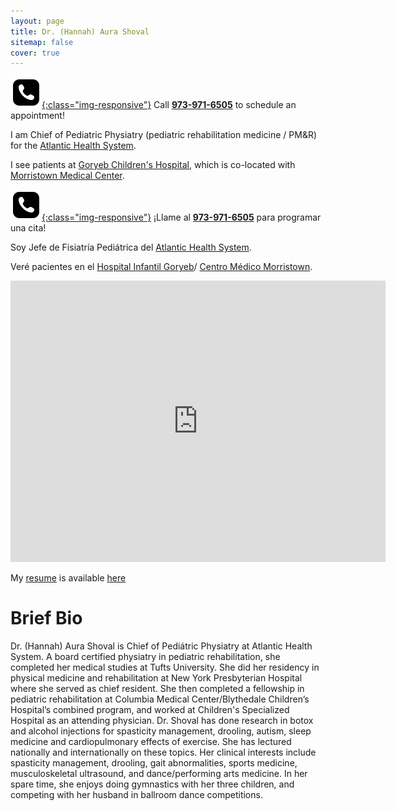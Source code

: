```yaml
---
layout: page
title: Dr. (Hannah) Aura Shoval
sitemap: false
cover: true
---
```


<div class="container" markdown="1">
<div class="row" markdown="1">

  <div class="col" markdown="1">

[![phone](/assets/img/phone-icon.png){:class="img-responsive"}](tel:9739716505) Call **[973-971-6505](tel:9739716505)** to schedule an appointment!

I am Chief of Pediatric Physiatry (pediatric rehabilitation medicine /
PM&R) for the [Atlantic Health
System](https://www.atlantichealth.org/).

I see patients at [Goryeb Children's Hospital](https://www.atlantichealth.org/locations/hospitals/goryeb-childrens-hospital.html), which is co-located with 
[Morristown Medical Center](https://www.google.com/maps/dir//morristown+medical+center/data=!4m6!4m5!1m1!4e2!1m2!1m1!1s0x89c3a69b3e3b5bdf:0x5edce84ac07d4a42?sa=X&ved=2ahUKEwiPyuG0g7X1AhVSjokEHcVeDZcQ9Rd6BAgzEAU).

</div>
  <div class="col" markdown="1">
  
[![phone](/assets/img/phone-icon.png){:class="img-responsive"}](tel:9739716505) ¡Llame al **[973-971-6505](tel:9739716505)** para programar una cita!

Soy Jefe de Fisiatría Pediátrica del [Atlantic Health System](https://www.atlantichealth.org/).

Veré pacientes en el [Hospital Infantil Goryeb](https://www.atlantichealth.org/locations/hospitals/goryeb-childrens-hospital.html)/ [Centro Médico Morristown](https://www.google.com/maps/dir//morristown+medical+center/data=!4m6!4m5!1m1!4e2!1m2!1m1!1s0x89c3a69b3e3b5bdf:0x5edce84ac07d4a42?sa=X&ved=2ahUKEwiPyuG0g7X1AhVSjokEHcVeDZcQ9Rd6BAgzEAU).


</div>
</div>
</div>

<iframe src="https://www.google.com/maps/embed?pb=!1m18!1m12!1m3!1d3020.8321397408095!2d-74.47005204920306!3d40.7877043408164!2m3!1f0!2f0!3f0!3m2!1i1024!2i768!4f13.1!3m3!1m2!1s0x89c3a69c7ae7aa01%3A0x8d8a3f1d105cd1bf!2s55%20Madison%20Ave%2C%20Morristown%2C%20NJ%2007960!5e0!3m2!1sen!2sus!4v1646257554372!5m2!1sen!2sus" width="600" height="450" style="border:0;" allowfullscreen="" loading="lazy"></iframe>

My [resume](/assets/Resume.pdf) is available [here](/assets/Resume.pdf)


# Brief Bio

Dr. (Hannah) Aura Shoval is Chief of Pediátric Physiatry at Atlantic Health System. A board certified physiatry in pediatric rehabilitation, she completed her medical studies at Tufts University. She did her residency in physical medicine and rehabilitation at New York Presbyterian Hospital where she served as chief resident. She then completed a fellowship in pediatric rehabilitation at Columbia Medical Center/Blythedale Children’s Hospital’s combined program, and worked at Children's Specialized Hospital as an attending physician.  Dr. Shoval has done research in botox and alcohol injections for spasticity management, drooling, autism,  sleep medicine and cardiopulmonary effects of exercise. She has lectured nationally and internationally on these topics.  Her clinical interests include spasticity management, drooling, gait abnormalities, sports medicine, musculoskeletal ultrasound, and dance/performing arts medicine. In her spare time, she enjoys doing gymnastics with her three children, and competing with her husband in ballroom dance competitions.
